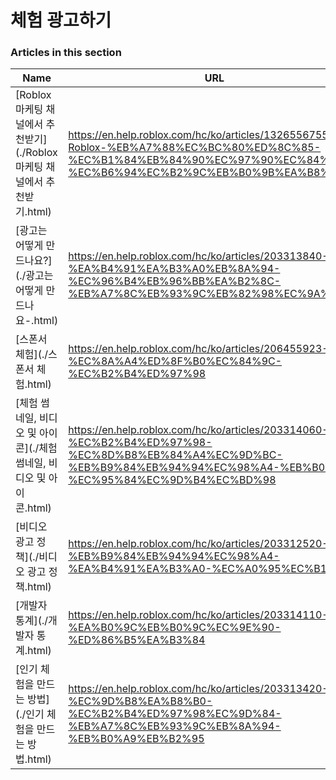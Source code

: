 # 체험 광고하기  
### Articles in this section
Name|URL
-|-
[Roblox 마케팅 채널에서 추천받기](./Roblox 마케팅 채널에서 추천받기.html) |https://en.help.roblox.com/hc/ko/articles/13265567553812-Roblox-%EB%A7%88%EC%BC%80%ED%8C%85-%EC%B1%84%EB%84%90%EC%97%90%EC%84%9C-%EC%B6%94%EC%B2%9C%EB%B0%9B%EA%B8%B0
[광고는 어떻게 만드나요?](./광고는 어떻게 만드나요-.html) |https://en.help.roblox.com/hc/ko/articles/203313840-%EA%B4%91%EA%B3%A0%EB%8A%94-%EC%96%B4%EB%96%BB%EA%B2%8C-%EB%A7%8C%EB%93%9C%EB%82%98%EC%9A%94
[스폰서 체험](./스폰서 체험.html) |https://en.help.roblox.com/hc/ko/articles/206455923-%EC%8A%A4%ED%8F%B0%EC%84%9C-%EC%B2%B4%ED%97%98
[체험 썸네일, 비디오 및 아이콘](./체험 썸네일, 비디오 및 아이콘.html) |https://en.help.roblox.com/hc/ko/articles/203314060-%EC%B2%B4%ED%97%98-%EC%8D%B8%EB%84%A4%EC%9D%BC-%EB%B9%84%EB%94%94%EC%98%A4-%EB%B0%8F-%EC%95%84%EC%9D%B4%EC%BD%98
[비디오 광고 정책](./비디오 광고 정책.html) |https://en.help.roblox.com/hc/ko/articles/203312520-%EB%B9%84%EB%94%94%EC%98%A4-%EA%B4%91%EA%B3%A0-%EC%A0%95%EC%B1%85
[개발자 통계](./개발자 통계.html) |https://en.help.roblox.com/hc/ko/articles/203314110-%EA%B0%9C%EB%B0%9C%EC%9E%90-%ED%86%B5%EA%B3%84
[인기 체험을 만드는 방법](./인기 체험을 만드는 방법.html) |https://en.help.roblox.com/hc/ko/articles/203313420-%EC%9D%B8%EA%B8%B0-%EC%B2%B4%ED%97%98%EC%9D%84-%EB%A7%8C%EB%93%9C%EB%8A%94-%EB%B0%A9%EB%B2%95